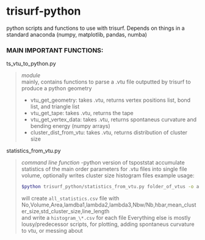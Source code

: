 # trisurf-python
python scripts and functions to use with trisurf. Depends on things in a standard anaconda (numpy, matplotlib, pandas, numba)

### MAIN IMPORTANT FUNCTIONS:
ts_vtu_to_python.py  
> *module*  
>mainly, contains functions to parse a .vtu file outputted by trisurf to produce a python geometry
>* vtu_get_geometry: takes .vtu, returns vertex positions list, bond list, and triangle list
>* vtu_get_tape: takes .vtu, returns the tape
>* vtu_get_vertex_data: takes .vtu, returns spontaneus curvature and bending energy (numpy arrays)
>* cluster_dist_from_vtu: takes .vtu, returns distribution of cluster size  

statistics_from_vtu.py  
>*command line function* -python version of tspoststat
> accumulate statistics of the main order parameters for .vtu files into single file
> volume,
> optionally writes cluster size histogram files
> example usage:
> ```bash
> $python trisurf_python/statistics_from_vtu.py folder_of_vtus -o all_statistics -w -v 
> ```
> will create `all_statistics.csv` file with No,Volume,Area,lamdba1,lambda2,lambda3,Nbw/Nb,hbar,mean_cluster_size,std_cluster_size,line_length  
> and write a `histogram_\*.csv` for each file
Everything else is mostly lousy/predecessor scripts, for plotting, adding spontaneus curvature to vtu, or messing about
